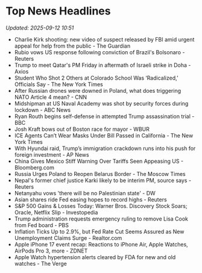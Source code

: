 # Top News Headlines

_Updated: 2025-09-12 10:51_

- Charlie Kirk shooting: new video of suspect released by FBI amid urgent appeal for help from the public - The Guardian
- Rubio vows US response following conviction of Brazil's Bolsonaro - Reuters
- Trump to meet Qatar's PM Friday in aftermath of Israeli strike in Doha - Axios
- Student Who Shot 2 Others at Colorado School Was ‘Radicalized,’ Officials Say - The New York Times
- After Russian drones were downed in Poland, what does triggering NATO Article 4 mean? - CNN
- Midshipman at US Naval Academy was shot by security forces during lockdown - ABC News
- Ryan Routh begins self-defense in attempted Trump assassination trial - BBC
- Josh Kraft bows out of Boston race for mayor - WBUR
- ICE Agents Can’t Wear Masks Under Bill Passed in California - The New York Times
- With Hyundai raid, Trump’s immigration crackdown runs into his push for foreign investment - AP News
- China Gives Mexico Stiff Warning Over Tariffs Seen Appeasing US - Bloomberg.com
- Russia Urges Poland to Reopen Belarus Border - The Moscow Times
- Nepal's former chief justice Karki likely to be interim PM, source says - Reuters
- Netanyahu vows 'there will be no Palestinian state' - DW
- Asian shares ride Fed easing hopes to record highs - Reuters
- S&P 500 Gains & Losses Today: Warner Bros. Discovery Stock Soars; Oracle, Netflix Slip - Investopedia
- Trump administration requests emergency ruling to remove Lisa Cook from Fed board - PBS
- Inflation Ticks Up to 2.9%, but Fed Rate Cut Seems Assured as New Unemployment Claims Surge - Realtor.com
- Apple iPhone 17 event recap: Reactions to iPhone Air, Apple Watches, AirPods Pro 3, more - ZDNET
- Apple Watch hypertension alerts cleared by FDA for new and old watches - The Verge